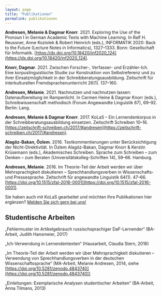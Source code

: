 ```yaml
---
layout: page
title: "Publikationen"
permalink: publikationen
---
```


**Andresen, Melanie & Dagmar Knorr**. 2021. Exploring the Use of the Pronoun I in German Academic Texts with Machine Learning. In Ralf H. Reussner, Anne Koziolek & Robert Heinrich (eds.), INFORMATIK 2020: Back to the Future (Lecture Notes in Informatics), 1327–1333. Bonn: Gesellschaft für Informatik. [https://dx.doi.org/10.18420/inf2020_124](https://dx.doi.org/10.18420/inf2020_124).

**Knorr, Dagmar**. 2021. Zwischen Forscher-, Verfasser- und Erzähler-Ich. Eine korpuslinguistische Studie zur Konstruktion von Selbstreferenz und zu ihrer Einsatzmöglichkeit in der Schreibberatungsausbildung. Zeitschrift für interkulturellen Fremdsprachenunterricht 26(1). 137–160.

**Andresen, Melanie**. 2021. Nachnutzen und nachnutzen lassen: Datenaufbereitung im Rampenlicht. In Carmen Heine & Dagmar Knorr (eds.), Schreibwissenschaft methodisch (Forum Angewandte Linguistik 67), 69–92. Berlin: Lang.

**Andresen, Melanie & Dagmar Knorr**. 2017. KoLaS – Ein Lernendenkorpus in der Schreibberatungsausbildung einsetzen. Zeitschrift Schreiben 10–16. [https://zeitschrift-schreiben.ch/2017/#andresen](https://zeitschrift-schreiben.ch/2017/#andresen).

**Alagöz-Bakan, Özlem**. 2016. Textkommentierungen unter Berücksichtigung der Nicht-Direktivität. In Özlem Alagöz-Bakan, Dagmar Knorr & Kerstin Krüsemann (eds.), Akademisches Schreiben. Sprache zum Schreiben – zum Denken – zum Beraten (Universitätskolleg-Schriften 14), 59–66. Hamburg.

**Andresen, Melanie**. 2016. Im Theorie-Teil der Arbeit werden wir über Mehrsprachigkeit diskutieren – Sprechhandlungsverben in Wissenschafts- und Pressesprache. Zeitschrift für angewandte Linguistik 64(1). 47–66. [https://doi.org/10.1515/zfal-2016-0001](https://doi.org/10.1515/zfal-2016-0001).

Sie haben auch mit KoLaS gearbeitet und möchten Ihre Publikationen hier ergänzen? [Melden Sie sich gern bei uns!](kontakt)

## Studentische Arbeiten

„Fehlermuster im Artikelgebrauch russischsprachiger DaF-Lernender“ (BA-Arbeit, Judith Hansmeier, 2017)

„Ich-Verwendung in Lernendentexten“ (Hausarbeit, Claudia Stern, 2016)

„Im Theorie-Teil der Arbeit werden wir über Mehrsprachigkeit diskutieren – Verwendung von Sprechhandlungsverben in der deutschen Wissenschaftssprache“ (MA-Arbeit, Melanie Andresen, 2014, siehe [https://doi.org/10.5281/zenodo.4843740](https://doi.org/10.5281/zenodo.4843740))

„Einleitungen: Exemplarische Analysen studentischer Arbeiten“ (BA-Arbeit, Anna Tilmans, 2013)




